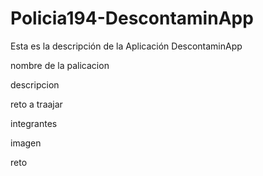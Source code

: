 # Policia194-DescontaminApp
Esta es la descripción de la Aplicación DescontaminApp

nombre de la palicacion

descripcion

reto a traajar

integrantes 

imagen

reto
